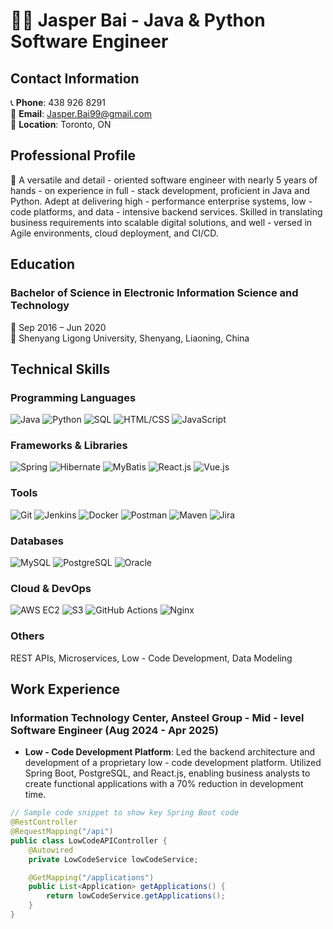 # 👨‍💻 Jasper Bai - Java & Python Software Engineer
## Contact Information
📞 **Phone**: 438 926 8291  
📧 **Email**: Jasper.Bai99@gmail.com  
📍 **Location**: Toronto, ON

## Professional Profile
🎯 A versatile and detail - oriented software engineer with nearly 5 years of hands - on experience in full - stack development, proficient in Java and Python. Adept at delivering high - performance enterprise systems, low - code platforms, and data - intensive backend services. Skilled in translating business requirements into scalable digital solutions, and well - versed in Agile environments, cloud deployment, and CI/CD.

## Education
### Bachelor of Science in Electronic Information Science and Technology
📅 Sep 2016 – Jun 2020  
🏫 Shenyang Ligong University, Shenyang, Liaoning, China

## Technical Skills
### Programming Languages
![Java](https://img.shields.io/badge/Java-ED8B00?style=for-the-badge&logo=java&logoColor=white)
![Python](https://img.shields.io/badge/Python-3776AB?style=for-the-badge&logo=python&logoColor=white)
![SQL](https://img.shields.io/badge/SQL-00758F?style=for-the-badge&logo=sql&logoColor=white)
![HTML/CSS](https://img.shields.io/badge/HTML5-E34F26?style=for-the-badge&logo=html5&logoColor=white)
![JavaScript](https://img.shields.io/badge/JavaScript-F7DF1E?style=for-the-badge&logo=javascript&logoColor=black)

### Frameworks & Libraries
![Spring](https://img.shields.io/badge/Spring-6DB33F?style=for-the-badge&logo=spring&logoColor=white)
![Hibernate](https://img.shields.io/badge/Hibernate-59666C?style=for-the-badge&logo=hibernate&logoColor=white)
![MyBatis](https://img.shields.io/badge/MyBatis-009688?style=for-the-badge&logo=mybatis&logoColor=white)
![React.js](https://img.shields.io/badge/React-61DAFB?style=for-the-badge&logo=react&logoColor=white)
![Vue.js](https://img.shields.io/badge/Vue.js-4FC08D?style=for-the-badge&logo=vue.js&logoColor=white)

### Tools
![Git](https://img.shields.io/badge/Git-F05032?style=for-the-badge&logo=git&logoColor=white)
![Jenkins](https://img.shields.io/badge/Jenkins-D24939?style=for-the-badge&logo=jenkins&logoColor=white)
![Docker](https://img.shields.io/badge/Docker-2496ED?style=for-the-badge&logo=docker&logoColor=white)
![Postman](https://img.shields.io/badge/Postman-FF6C37?style=for-the-badge&logo=postman&logoColor=white)
![Maven](https://img.shields.io/badge/Maven-C71A36?style=for-the-badge&logo=apache-maven&logoColor=white)
![Jira](https://img.shields.io/badge/Jira-0052CC?style=for-the-badge&logo=jira&logoColor=white)

### Databases
![MySQL](https://img.shields.io/badge/MySQL-4479A1?style=for-the-badge&logo=mysql&logoColor=white)
![PostgreSQL](https://img.shields.io/badge/PostgreSQL-4169E1?style=for-the-badge&logo=postgresql&logoColor=white)
![Oracle](https://img.shields.io/badge/Oracle-F80000?style=for-the-badge&logo=oracle&logoColor=white)

### Cloud & DevOps
![AWS EC2](https://img.shields.io/badge/AWS%20EC2-FF9900?style=for-the-badge&logo=amazon-aws&logoColor=white)
![S3](https://img.shields.io/badge/AWS%20S3-569A31?style=for-the-badge&logo=amazon-aws&logoColor=white)
![GitHub Actions](https://img.shields.io/badge/GitHub%20Actions-2088FF?style=for-the-badge&logo=github-actions&logoColor=white)
![Nginx](https://img.shields.io/badge/Nginx-009639?style=for-the-badge&logo=nginx&logoColor=white)

### Others
REST APIs, Microservices, Low - Code Development, Data Modeling

## Work Experience
### Information Technology Center, Ansteel Group - Mid - level Software Engineer (Aug 2024 - Apr 2025)
- **Low - Code Development Platform**: Led the backend architecture and development of a proprietary low - code development platform. Utilized Spring Boot, PostgreSQL, and React.js, enabling business analysts to create functional applications with a 70% reduction in development time.
```java
// Sample code snippet to show key Spring Boot code
@RestController
@RequestMapping("/api")
public class LowCodeAPIController {
    @Autowired
    private LowCodeService lowCodeService;

    @GetMapping("/applications")
    public List<Application> getApplications() {
        return lowCodeService.getApplications();
    }
}
